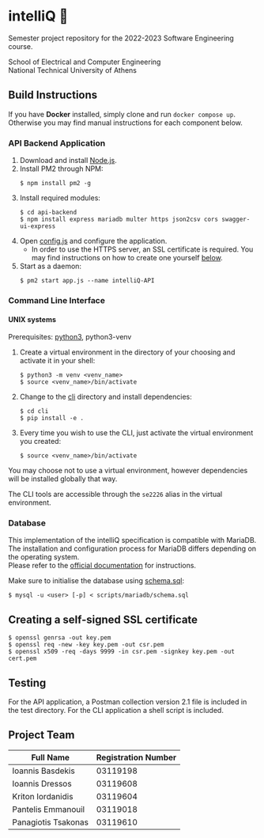 # intelliQ 📃
Semester project repository for the 2022-2023 Software Engineering course.

School of Electrical and Computer Engineering  
National Technical University of Athens

## Build Instructions
If you have **Docker** installed, simply clone and run `docker compose up`.  
Otherwise you may find manual instructions for each component below.

### API Backend Application
1. Download and install [Node.js](https://nodejs.org/).
2. Install PM2 through NPM:
	```shell
	$ npm install pm2 -g
	```
3. Install required modules:
	```shell
	$ cd api-backend
	$ npm install express mariadb multer https json2csv cors swagger-ui-express
	```
4. Open [config.js](api-backend/config.js) and configure the application.
	- In order to use the HTTPS server, an SSL certificate is required. You may find instructions on how to create one yourself [below](#creating-a-self-signed-ssl-certificate).
5. Start as a daemon:
	```shell
	$ pm2 start app.js --name intelliQ-API
	```

### Command Line Interface
#### UNIX systems
Prerequisites: [python3](https://www.python.org/), python3-venv

1. Create a virtual environment in the directory of your choosing and activate it in your shell:
	```shell
	$ python3 -m venv <venv_name>
	$ source <venv_name>/bin/activate
	```
2. Change to the [cli](/cli) directory and install dependencies:
	```shell
	$ cd cli
	$ pip install -e .
	```
3. Every time you wish to use the CLI, just activate the virtual environment you created:
	```shell
	$ source <venv_name>/bin/activate
	```

You may choose not to use a virtual environment, however dependencies will be installed globally that way.

The CLI tools are accessible through the `se2226` alias in the virtual environment.

### Database
This implementation of the intelliQ specification is compatible with MariaDB.
The installation and configuration process for MariaDB differs depending on the operating system.  
Please refer to the [official documentation](https://mariadb.com/kb/en/getting-installing-and-upgrading-mariadb/) for instructions.

Make sure to initialise the database using [schema.sql](scripts/mariadb/schema.sql):
```shell
$ mysql -u <user> [-p] < scripts/mariadb/schema.sql
```

## Creating a self-signed SSL certificate

```shell
$ openssl genrsa -out key.pem
$ openssl req -new -key key.pem -out csr.pem
$ openssl x509 -req -days 9999 -in csr.pem -signkey key.pem -out cert.pem
```

## Testing
For the API application, a Postman collection version 2.1 file is included in the test directory.
For the CLI application a shell script is included.

## Project Team
| Full Name           | Registration Number  |
| ------------------- | -------------------- |
| Ioannis Basdekis    | 03119198             |
| Ioannis Dressos     | 03119608             |
| Kriton Iordanidis   | 03119604             |
| Pantelis Emmanouil  | 03119018             |
| Panagiotis Tsakonas | 03119610             |